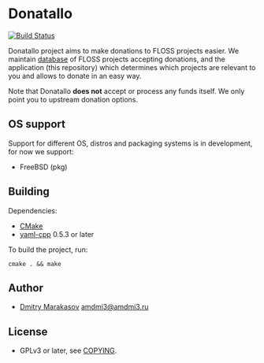 # Donatallo

[![Build Status](https://travis-ci.org/Donatallo/donatallo.svg?branch=master)](https://travis-ci.org/Donatallo/donatallo)

Donatallo project aims to make donations to FLOSS projects easier.
We maintain [database](https://github.com/Donatallo/donatallo-database)
of FLOSS projects accepting donations, and the application (this
repository) which determines which projects are relevant to you and
allows to donate in an easy way.

Note that Donatallo **does not** accept or process any funds itself.
We only point you to upstream donation options.

## OS support

Support for different OS, distros and packaging systems is in
development, for now we support:

* FreeBSD (pkg)

## Building

Dependencies:

* [CMake](http://www.cmake.org/)
* [yaml-cpp](https://github.com/jbeder/yaml-cpp) 0.5.3 or later

To build the project, run:

```
cmake . && make
```

## Author

* [Dmitry Marakasov](https://github.com/AMDmi3) <amdmi3@amdmi3.ru>

## License

* GPLv3 or later, see [COPYING](COPYING).
